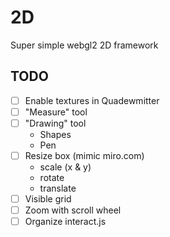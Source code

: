 # 2D
Super simple webgl2 2D framework

## TODO
- [ ] Enable textures in Quadewmitter
- [ ] "Measure" tool
- [ ] "Drawing" tool
  * Shapes
  * Pen
- [ ] Resize box (mimic miro.com)
  * scale (x & y)
  * rotate
  * translate
- [ ] Visible grid
- [ ] Zoom with scroll wheel
- [ ] Organize interact.js